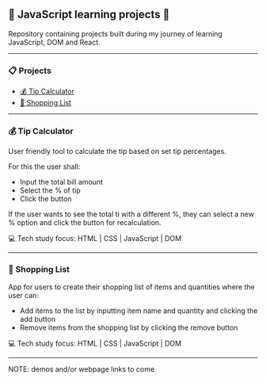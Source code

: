 ## 🔨 JavaScript learning projects 🔧

Repository containing projects built during my journey of learning JavaScript, DOM and React.

---

### 📋 Projects

- [💰 Tip Calculator](#-tip-calculator)
- [📝 Shopping List](#-shopping-list)

---

### 💰 Tip Calculator

User friendly tool to calculate the tip based on set tip percentages.

For this the user shall:

- Input the total bill amount
- Select the % of tip
- Click the button

If the user wants to see the total ti with a different %, they can select a new % option and click the button for recalculation.

💻 Tech study focus: HTML | CSS | JavaScript | DOM

---

### 📝 Shopping List

App for users to create their shopping list of items and quantities where the user can:

- Add items to the list by inputting item name and quantity and clicking the add button
- Remove items from the shopping list by clicking the remove button

💻 Tech study focus: HTML | CSS | JavaScript | DOM

---

NOTE: demos and/or webpage links to come
